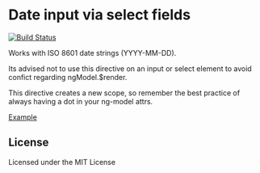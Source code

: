 Date input via select fields
============================

[![Build Status](https://travis-ci.org/sambs/angular-date-select.png?branch=master)](https://travis-ci.org/sambs/angular-date-select)

Works with ISO 8601 date strings (YYYY-MM-DD).

Its advised not to use this directive on an input or select element to avoid confict regarding ngModel.$render.

This directive creates a new scope, so remember the best practice of always having a dot in your ng-model attrs.

[Example](http://sambs.github.io/angular-date-select/)

License
-------

Licensed under the MIT License


